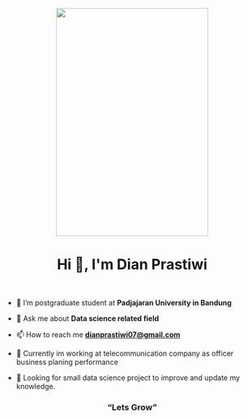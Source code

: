 <p align="center">
  <img src="Dian P.JPG" width="300px" height="450px" >
</p>

<h1 align="center">Hi 👋, I'm Dian Prastiwi</h1>
<br>

- 🌱 I’m postgraduate student at **Padjajaran University in Bandung**

- 💬 Ask me about **Data science related field**
  
- 📫 How to reach me **dianprastiwi07@gmail.com**
  
- 🏢 Currently im working at telecommunication company as officer business planing performance

- 👀 Looking for small data science project to improve and update my knowledge.

<h3 align="center"> “Lets Grow” </h3>
